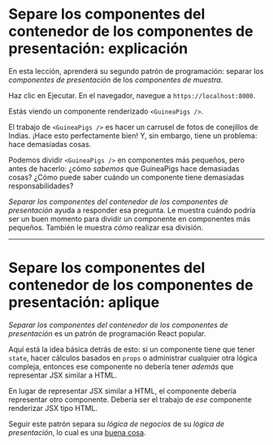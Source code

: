 # Separe los componentes del contenedor de los componentes de presentación: explicación

En esta lección, aprenderá su segundo patrón de programación: separar los _componentes de presentación_ de los _componentes de muestra_.

Haz clic en Ejecutar. En el navegador, navegue a `https://localhost:8000`.

Estás viendo un componente renderizado `<GuineaPigs />`.

El trabajo de `<GuineaPigs />` es hacer un carrusel de fotos de conejillos de Indias. ¡Hace esto perfectamente bien! Y, sin embargo, tiene un problema: hace demasiadas cosas.

Podemos dividir `<GuineaPigs />` en componentes más pequeños, pero antes de hacerlo: ¿cómo _sabemos_ que GuineaPigs hace demasiadas cosas? ¿Cómo puede saber cuándo un componente tiene demasiadas responsabilidades?

_Separar los componentes del contenedor de los componentes de presentación_ ayuda a responder esa pregunta. Le muestra cuándo podría ser un buen momento para dividir un componente en componentes más pequeños. También le muestra _cómo_ realizar esa división.

---

# Separe los componentes del contenedor de los componentes de presentación: aplique

_Separar los componentes del contenedor de los componentes de presentación_ es un patrón de programación React popular.

Aquí está la idea básica detrás de esto: si un componente tiene que tener `state`, hacer cálculos basados en `props` o administrar cualquier otra lógica compleja, entonces ese componente no debería tener _además_ que representar JSX similar a HTML.

En lugar de representar JSX similar a HTML, el componente debería representar otro componente. Debería ser el trabajo de _ese_ componente renderizar JSX tipo HTML.

Seguir este patrón separa su _lógica de negocios_ de su _lógica de presentación_, lo cual es una [buena cosa](http://www.dictionary.com/browse/good-thing).
